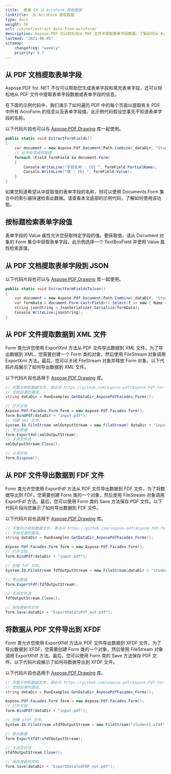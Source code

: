 ```yaml
---
title:  使用 C# 从 AcroForm 提取数据
linktitle:  从 AcroForm 提取数据
type: docs
weight: 50
url: /zh/net/extract-data-from-acroform/
description: Aspose.PDF 可以轻松地从 PDF 文件中提取表单字段数据。了解如何从 AcroForms 提取数据并将其保存为 JSON、XML 或 FDF 格式。
lastmod: "2021-06-05"
sitemap:
    changefreq: "weekly"
    priority: 0.7
---
```


## 从 PDF 文档提取表单字段

Aspose.PDF for .NET 不仅可以帮助您生成表单字段和填充表单字段，还可以轻松地从 PDF 文件中提取表单字段数据或表单字段的信息。

在下面的示例代码中，我们演示了如何遍历 PDF 中的每个页面以提取有关 PDF 中所有 AcroForm 的信息以及表单字段值。此示例代码假设您事先不知道表单字段的名称。

以下代码片段也可以与 [Aspose.PDF.Drawing](/pdf/zh/net/drawing/) 库一起使用。

```csharp
public static void ExtractFormFields()
{
    var document = new Aspose.Pdf.Document(Path.Combine(_dataDir, "StudentInfoFormElectronic.pdf"));
    // 从所有字段获取值
    foreach (Field formField in document.Form)
    {
        Console.WriteLine("字段名称 : {0} ", formField.PartialName);
        Console.WriteLine("值 : {0} ", formField.Value);
    }
}
```
如果您知道希望从中提取值的表单字段的名称，则可以使用 Documents.Form 集合中的索引器快速检索此数据。请查看本文底部的示例代码，了解如何使用该功能。

## 按标题检索表单字段值

表单字段的 Value 属性允许您获取特定字段的值。要获取值，请从 Document 对象的 Form 集合中获取表单字段。此示例选择一个 TextBoxField 并使用 Value 属性检索其值。

## 从 PDF 文档提取表单字段到 JSON

以下代码片段也可以与 [Aspose.PDF.Drawing](/pdf/zh/net/drawing/) 库一起使用。

```csharp
public static void ExtractFormFieldsToJson()
{
    var document = new Aspose.Pdf.Document(Path.Combine(_dataDir, "StudentInfoFormElectronic.pdf"));
    var formData = document.Form.Cast<Field>().Select(f => new { Name = f.PartialName, f.Value });
    string jsonString = JsonSerializer.Serialize(formData);
    Console.WriteLine(jsonString);
}
```
## 从 PDF 文件提取数据到 XML 文件

Form 类允许您使用 ExportXml 方法从 PDF 文件导出数据到 XML 文件。为了导出数据到 XML，您需要创建一个 Form 类的对象，然后使用 FileStream 对象调用 ExportXml 方法。最后，您可以关闭 FileStream 对象并释放 Form 对象。以下代码片段展示了如何导出数据到 XML 文件。

以下代码片段也适用于 [Aspose.PDF.Drawing](/pdf/zh/net/drawing/) 库。

```csharp
// 完整示例和数据文件，请访问 https://github.com/aspose-pdf/Aspose.Pdf-for-.NET
// 文档目录的路径。
string dataDir = RunExamples.GetDataDir_AsposePdfFacades_Forms();

// 打开文档
Aspose.Pdf.Facades.Form form = new Aspose.Pdf.Facades.Form();
form.BindPdf(dataDir + "input.pdf");
// 创建 xml 文件。
System.IO.FileStream xmlOutputStream = new FileStream( dataDir + "input.xml", FileMode.Create);
// 导出数据
form.ExportXml(xmlOutputStream);
// 关闭文件流
xmlOutputStream.Close();

// 关闭文档
form.Dispose();
```
## 从 PDF 文件导出数据到 FDF 文件

Form 类允许您使用 ExportFdf 方法从 PDF 文件导出数据到 FDF 文件。为了将数据导出到 FDF，您需要创建 Form 类的一个对象，然后使用 FileStream 对象调用 ExportFdf 方法。最后，您可以使用 Form 类的 Save 方法保存 PDF 文件。以下代码片段向您展示了如何导出数据到 FDF 文件。

以下代码片段也适用于 [Aspose.PDF.Drawing](/pdf/zh/net/drawing/) 库。

```csharp
// 完整的示例和数据文件，请访问 https://github.com/aspose-pdf/Aspose.Pdf-for-.NET
// 文档目录的路径。
string dataDir = RunExamples.GetDataDir_AsposePdfFacades_Forms();

Aspose.Pdf.Facades.Form form = new Aspose.Pdf.Facades.Form();
// 打开文档
form.BindPdf(dataDir + "input.pdf");

// 创建 fdf 文件。
System.IO.FileStream fdfOutputStream = new FileStream(dataDir + "student.fdf", FileMode.Create);

// 导出数据
form.ExportFdf(fdfOutputStream);

// 关闭文件流
fdfOutputStream.Close();

// 保存更新的文档
form.Save(dataDir + "ExportDataToPdf_out.pdf");
```
## 将数据从 PDF 文件导出到 XFDF

Form 类允许您使用 ExportXfdf 方法从 PDF 文件导出数据到 XFDF 文件。为了导出数据到 XFDF，您需要创建 Form 类的一个对象，然后使用 FileStream 对象调用 ExportXfdf 方法。最后，您可以使用 Form 类的 Save 方法保存 PDF 文件。以下代码片段展示了如何将数据导出到 XFDF 文件。

以下代码片段也适用于 [Aspose.PDF.Drawing](/pdf/zh/net/drawing/) 库。

```csharp
// 完整示例和数据文件，请访问 https://github.com/aspose-pdf/Aspose.Pdf-for-.NET
// 文档目录的路径。
string dataDir = RunExamples.GetDataDir_AsposePdfFacades_Forms();

Aspose.Pdf.Facades.Form form = new Aspose.Pdf.Facades.Form();
// 打开文档
form.BindPdf(dataDir + "input.pdf");

// 创建 xfdf 文件。
System.IO.FileStream xfdfOutputStream = new FileStream("student1.xfdf", FileMode.Create);

// 导出数据
form.ExportXfdf(xfdfOutputStream);

// 关闭文件流
xfdfOutputStream.Close();

// 保存更新的文档
form.Save(dataDir + "ExportDataToXFDF_out.pdf");
```

